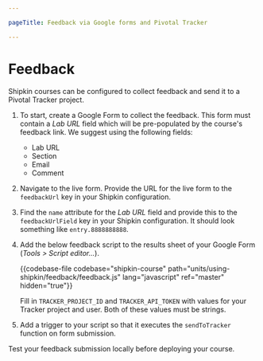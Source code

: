 ```yaml
---

pageTitle: Feedback via Google forms and Pivotal Tracker

---
```



# Feedback

Shipkin courses can be configured to collect feedback and send it to a
Pivotal Tracker project.

1.  To start, create a Google Form to collect the feedback.
    This form must contain a _Lab URL_ field which will be pre-populated
    by the course's feedback link.
    We suggest using the following fields:

    - Lab URL
    - Section
    - Email
    - Comment

1.  Navigate to the live form.
    Provide the URL for the live form to the `feedbackUrl` key in your
    Shipkin configuration.

1.  Find the `name` attribute for the _Lab URL_ field and provide this
    to the `feedbackUrlField` key in your Shipkin configuration.
    It should look something like `entry.8888888888`.

1.  Add the below feedback script to the results sheet of your Google
    Form (_Tools > Script editor..._).

    {{codebase-file codebase="shipkin-course" path="units/using-shipkin/feedback/feedback.js" lang="javascript" ref="master" hidden="true"}}

    Fill in `TRACKER_PROJECT_ID` and `TRACKER_API_TOKEN` with values for
    your Tracker project and user.
    Both of these values must be strings.

1.  Add a trigger to your script so that it executes the `sendToTracker`
    function on form submission.

Test your feedback submission locally before deploying your course.
